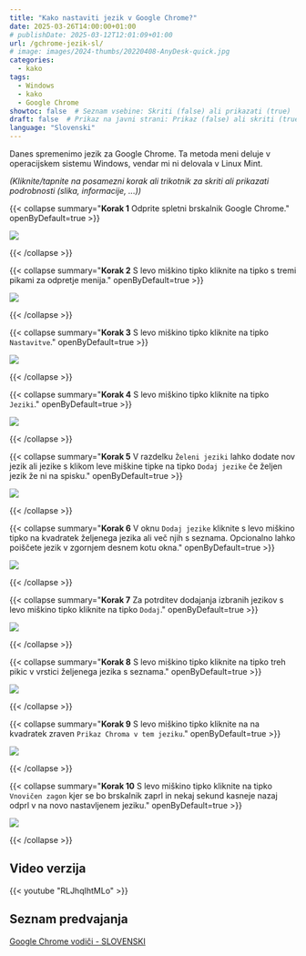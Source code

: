 ```yaml
---
title: "Kako nastaviti jezik v Google Chrome?"
date: 2025-03-26T14:00:00+01:00
# publishDate: 2025-03-12T12:01:09+01:00
url: /gchrome-jezik-sl/
# image: images/2024-thumbs/20220408-AnyDesk-quick.jpg
categories: 
  - kako
tags: 
  - Windows
  - kako
  - Google Chrome
showtoc: false  # Seznam vsebine: Skriti (false) ali prikazati (true)
draft: false  # Prikaz na javni strani: Prikaz (false) ali skriti (true)
language: "Slovenski"
---
```


Danes spremenimo jezik za Google Chrome. Ta metoda meni deluje v operacijskem sistemu Windows, vendar mi ni delovala v Linux Mint.

*(Kliknite/tapnite na posamezni korak ali trikotnik za skriti ali prikazati podrobnosti (slika, informacije, ...))*

{{< collapse summary="**Korak 1** Odprite spletni brskalnik Google Chrome." openByDefault=true >}}

 ![](/images/Google-Chrome/GChrome_desktop_shortcut.jpeg)

{{< /collapse >}}

{{< collapse summary="**Korak 2** S levo miškino tipko kliknite na tipko s tremi pikami za odpretje menija." openByDefault=true >}}

 ![](/images/Google-Chrome/Sl_-_GChrome_-_3_pike_tipka.jpeg)

{{< /collapse >}}

{{< collapse summary="**Korak 3** S levo miškino tipko kliknite na tipko `Nastavitve`." openByDefault=true >}}

 ![](/images/Google-Chrome/Sl_-_GChrome_-_meni_-_Nastavitve.jpeg)

{{< /collapse >}}

{{< collapse summary="**Korak 4** S levo miškino tipko kliknite na tipko `Jeziki`." openByDefault=true >}}

   ![](/images/Google-Chrome/Sl_-_GChrome_-_Nastavitve_-_Jeziki.jpeg)

{{< /collapse >}}

{{< collapse summary="**Korak 5** V razdelku `Želeni jeziki` lahko dodate nov jezik ali jezike s klikom leve miškine tipke na tipko `Dodaj jezike` če željen jezik že ni na spisku." openByDefault=true >}}
   
   ![](/images/Google-Chrome/Sl_-_GChrome_-_Nastavitve_-_Jeziki_-_dodaj.jpeg)

{{< /collapse >}}

{{< collapse summary="**Korak 6** V oknu `Dodaj jezike` kliknite s levo miškino tipko na kvadratek željenega jezika ali več njih s seznama. Opcionalno lahko poiščete jezik v zgornjem desnem kotu okna." openByDefault=true >}}
   
   ![](/images/Google-Chrome/Sl_-_GChrome_-_Nastavitve_-_Jeziki_-_dodaj_-_oznaciti.jpeg)

{{< /collapse >}}

{{< collapse summary="**Korak 7** Za potrditev dodajanja izbranih jezikov s levo miškino tipko kliknite na tipko `Dodaj`." openByDefault=true >}}
   
   ![](/images/Google-Chrome/Sl_-_GChrome_-_Nastavitve_-_Jeziki_-_dodaj_-_dodaj.jpeg)

{{< /collapse >}}

{{< collapse summary="**Korak 8** S levo miškino tipko kliknite na tipko treh pikic v vrstici željenega jezika s seznama." openByDefault=true >}}
   
   ![](/images/Google-Chrome/Sl_-_GChrome_-_Nastavitve_-_Jeziki_-_3_pike.jpeg)

{{< /collapse >}}

{{< collapse summary="**Korak 9** S levo miškino tipko kliknite na na kvadratek zraven `Prikaz Chroma v tem jeziku`." openByDefault=true >}}
   
   ![](/images/Google-Chrome/Sl_-_GChrome_-_Nastavitve_-_Jeziki_-_3_pike_-_definiraj_jezik.jpeg)

{{< /collapse >}}

{{< collapse summary="**Korak 10** S levo miškino tipko kliknite na tipko `Vnovičen zagon` kjer se bo brskalnik zaprl in nekaj sekund kasneje nazaj odprl v na novo nastavljenem jeziku." openByDefault=true >}}
   
   ![](/images/Google-Chrome/Sl_-_GChrome_-_Nastavitve_-_Jeziki_-_vnovicni_zagon.jpeg)

{{< /collapse >}}

## Video verzija

{{< youtube "RLJhqIhtMLo" >}}

## Seznam predvajanja

[Google Chrome vodiči - SLOVENSKI](https://www.youtube.com/playlist?list=PLbvZxzmdNckz9HYQyjkBTiQu0GxfCDjwf "Kliknite/tapnite da odprete YouTube predcajalni seznam!")


